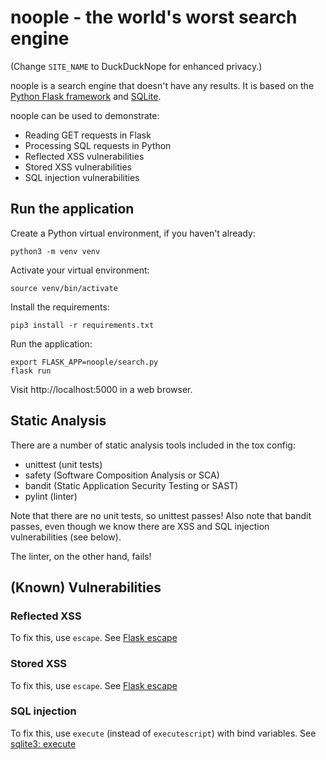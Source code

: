 # noople - the world's worst search engine

(Change `SITE_NAME` to DuckDuckNope for enhanced privacy.)

noople is a search engine that doesn't have any results. It is based on the [Python Flask framework](https://flask.palletsprojects.com/en/1.1.x/) and [SQLite](https://www.sqlite.org/index.html).

noople can be used to demonstrate:

* Reading GET requests in Flask
* Processing SQL requests in Python
* Reflected XSS vulnerabilities
* Stored XSS vulnerabilities
* SQL injection vulnerabilities

## Run the application

Create a Python virtual environment, if you haven't already:

    python3 -m venv venv

Activate your virtual environment:

    source venv/bin/activate

Install the requirements:

    pip3 install -r requirements.txt

Run the application:

    export FLASK_APP=noople/search.py
    flask run

Visit http://localhost:5000 in a web browser.

## Static Analysis

There are a number of static analysis tools included in the tox config:

* unittest (unit tests)
* safety (Software Composition Analysis or SCA)
* bandit (Static Application Security Testing or SAST)
* pylint (linter)

Note that there are no unit tests, so unittest passes! Also note that bandit passes, even though we know there are XSS and SQL injection vulnerabilities (see below).

The linter, on the other hand, fails!

## (Known) Vulnerabilities

### Reflected XSS

To fix this, use `escape`. See [Flask escape](https://flask.palletsprojects.com/en/1.1.x/api/#flask.escape)

### Stored XSS

To fix this, use `escape`. See [Flask escape](https://flask.palletsprojects.com/en/1.1.x/api/#flask.escape)

### SQL injection

To fix this, use `execute` (instead of `executescript`) with bind variables. See [sqlite3: execute](https://docs.python.org/3/library/sqlite3.html#sqlite3.Cursor.execute)
